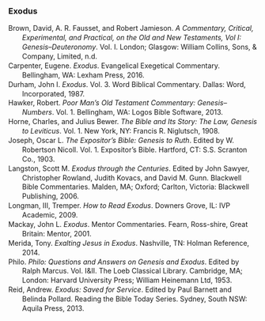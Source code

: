 ### Exodus

<div class="csl-bib-body" style="line-height: 1.35; margin-left: 2em; text-indent:-2em;">
  <div class="csl-entry">Brown, David, A. R. Fausset, and Robert Jamieson. <i>A Commentary, Critical, Experimental, and Practical, on the Old and New Testaments, Vol I: Genesis–Deuteronomy</i>. Vol. I. London; Glasgow: William Collins, Sons, &amp; Company, Limited, n.d.</div>
  <span class="Z3988" title="url_ver=Z39.88-2004&amp;ctx_ver=Z39.88-2004&amp;rfr_id=info%3Asid%2Fzotero.org%3A2&amp;rft_val_fmt=info%3Aofi%2Ffmt%3Akev%3Amtx%3Abook&amp;rft.genre=book&amp;rft.btitle=A%20Commentary%2C%20Critical%2C%20Experimental%2C%20and%20Practical%2C%20on%20the%20Old%20and%20New%20Testaments%2C%20Vol%20I%3A%20Genesis%E2%80%93Deuteronomy&amp;rft.place=London%3B%20Glasgow&amp;rft.publisher=William%20Collins%2C%20Sons%2C%20%26%20Company%2C%20Limited&amp;rft.aufirst=David&amp;rft.aulast=Brown&amp;rft.au=David%20Brown&amp;rft.au=A.%20R.%20Fausset&amp;rft.au=Robert%20Jamieson"></span>
  <div class="csl-entry">Carpenter, Eugene. <i>Exodus</i>. Evangelical Exegetical Commentary. Bellingham, WA: Lexham Press, 2016.</div>
  <span class="Z3988" title="url_ver=Z39.88-2004&amp;ctx_ver=Z39.88-2004&amp;rfr_id=info%3Asid%2Fzotero.org%3A2&amp;rft_val_fmt=info%3Aofi%2Ffmt%3Akev%3Amtx%3Abook&amp;rft.genre=book&amp;rft.btitle=Exodus&amp;rft.place=Bellingham%2C%20WA&amp;rft.publisher=Lexham%20Press&amp;rft.series=Evangelical%20Exegetical%20Commentary&amp;rft.aufirst=Eugene&amp;rft.aulast=Carpenter&amp;rft.au=Eugene%20Carpenter&amp;rft.date=2016"></span>
  <div class="csl-entry">Durham, John I. <i>Exodus</i>. Vol. 3. Word Biblical Commentary. Dallas: Word, Incorporated, 1987.</div>
  <span class="Z3988" title="url_ver=Z39.88-2004&amp;ctx_ver=Z39.88-2004&amp;rfr_id=info%3Asid%2Fzotero.org%3A2&amp;rft_val_fmt=info%3Aofi%2Ffmt%3Akev%3Amtx%3Abook&amp;rft.genre=book&amp;rft.btitle=Exodus&amp;rft.place=Dallas&amp;rft.publisher=Word%2C%20Incorporated&amp;rft.series=Word%20Biblical%20Commentary&amp;rft.aufirst=John%20I.&amp;rft.aulast=Durham&amp;rft.au=John%20I.%20Durham&amp;rft.date=1987"></span>
  <div class="csl-entry">Hawker, Robert. <i>Poor Man’s Old Testament Commentary: Genesis–Numbers</i>. Vol. 1. Bellingham, WA: Logos Bible Software, 2013.</div>
  <span class="Z3988" title="url_ver=Z39.88-2004&amp;ctx_ver=Z39.88-2004&amp;rfr_id=info%3Asid%2Fzotero.org%3A2&amp;rft_val_fmt=info%3Aofi%2Ffmt%3Akev%3Amtx%3Abook&amp;rft.genre=book&amp;rft.btitle=Poor%20Man%E2%80%99s%20Old%20Testament%20Commentary%3A%20Genesis%E2%80%93Numbers&amp;rft.place=Bellingham%2C%20WA&amp;rft.publisher=Logos%20Bible%20Software&amp;rft.aufirst=Robert&amp;rft.aulast=Hawker&amp;rft.au=Robert%20Hawker&amp;rft.date=2013"></span>
  <div class="csl-entry">Horne, Charles, and Julius Bewer. <i>The Bible and Its Story: The Law, Genesis to Leviticus</i>. Vol. 1. New York, NY: Francis R. Niglutsch, 1908.</div>
  <span class="Z3988" title="url_ver=Z39.88-2004&amp;ctx_ver=Z39.88-2004&amp;rfr_id=info%3Asid%2Fzotero.org%3A2&amp;rft_val_fmt=info%3Aofi%2Ffmt%3Akev%3Amtx%3Abook&amp;rft.genre=book&amp;rft.btitle=The%20Bible%20and%20its%20Story%3A%20The%20Law%2C%20Genesis%20to%20Leviticus&amp;rft.place=New%20York%2C%20NY&amp;rft.publisher=Francis%20R.%20Niglutsch&amp;rft.aufirst=Charles&amp;rft.aulast=Horne&amp;rft.au=Charles%20Horne&amp;rft.au=Julius%20Bewer&amp;rft.date=1908"></span>
  <div class="csl-entry">Joseph, Oscar L. <i>The Expositor’s Bible: Genesis to Ruth</i>. Edited by W. Robertson Nicoll. Vol. 1. Expositor’s Bible. Hartford, CT: S.S. Scranton Co., 1903.</div>
  <span class="Z3988" title="url_ver=Z39.88-2004&amp;ctx_ver=Z39.88-2004&amp;rfr_id=info%3Asid%2Fzotero.org%3A2&amp;rft_val_fmt=info%3Aofi%2Ffmt%3Akev%3Amtx%3Abook&amp;rft.genre=book&amp;rft.btitle=The%20Expositor%E2%80%99s%20Bible%3A%20Genesis%20to%20Ruth&amp;rft.place=Hartford%2C%20CT&amp;rft.publisher=S.S.%20Scranton%20Co.&amp;rft.series=Expositor%E2%80%99s%20Bible&amp;rft.aufirst=Oscar%20L.&amp;rft.aulast=Joseph&amp;rft.au=Oscar%20L.%20Joseph&amp;rft.au=W.%20Robertson%20Nicoll&amp;rft.date=1903"></span>
  <div class="csl-entry">Langston, Scott M. <i>Exodus through the Centuries</i>. Edited by John Sawyer, Christopher Rowland, Judith Kovacs, and David M. Gunn. Blackwell Bible Commentaries. Malden, MA; Oxford; Carlton, Victoria: Blackwell Publishing, 2006.</div>
  <span class="Z3988" title="url_ver=Z39.88-2004&amp;ctx_ver=Z39.88-2004&amp;rfr_id=info%3Asid%2Fzotero.org%3A2&amp;rft_val_fmt=info%3Aofi%2Ffmt%3Akev%3Amtx%3Abook&amp;rft.genre=book&amp;rft.btitle=Exodus%20through%20the%20Centuries&amp;rft.place=Malden%2C%20MA%3B%20Oxford%3B%20Carlton%2C%20Victoria&amp;rft.publisher=Blackwell%20Publishing&amp;rft.series=Blackwell%20Bible%20Commentaries&amp;rft.aufirst=Scott%20M.&amp;rft.aulast=Langston&amp;rft.au=Scott%20M.%20Langston&amp;rft.au=John%20Sawyer&amp;rft.au=Christopher%20Rowland&amp;rft.au=Judith%20Kovacs&amp;rft.au=David%20M.%20Gunn&amp;rft.date=2006"></span>
  <div class="csl-entry">Longman, III, Tremper. <i>How to Read Exodus</i>. Downers Grove, IL: IVP Academic, 2009.</div>
  <span class="Z3988" title="url_ver=Z39.88-2004&amp;ctx_ver=Z39.88-2004&amp;rfr_id=info%3Asid%2Fzotero.org%3A2&amp;rft_val_fmt=info%3Aofi%2Ffmt%3Akev%3Amtx%3Abook&amp;rft.genre=book&amp;rft.btitle=How%20to%20Read%20Exodus&amp;rft.place=Downers%20Grove%2C%20IL&amp;rft.publisher=IVP%20Academic&amp;rft.aufirst=III%2C%20Tremper&amp;rft.aulast=Longman&amp;rft.au=III%2C%20Tremper%20Longman&amp;rft.date=2009"></span>
  <div class="csl-entry">Mackay, John L. <i>Exodus</i>. Mentor Commentaries. Fearn, Ross-shire, Great Britain: Mentor, 2001.</div>
  <span class="Z3988" title="url_ver=Z39.88-2004&amp;ctx_ver=Z39.88-2004&amp;rfr_id=info%3Asid%2Fzotero.org%3A2&amp;rft_val_fmt=info%3Aofi%2Ffmt%3Akev%3Amtx%3Abook&amp;rft.genre=book&amp;rft.btitle=Exodus&amp;rft.place=Fearn%2C%20Ross-shire%2C%20Great%20Britain&amp;rft.publisher=Mentor&amp;rft.series=Mentor%20Commentaries&amp;rft.aufirst=John%20L.&amp;rft.aulast=Mackay&amp;rft.au=John%20L.%20Mackay&amp;rft.date=2001"></span>
  <div class="csl-entry">Merida, Tony. <i>Exalting Jesus in Exodus</i>. Nashville, TN: Holman Reference, 2014.</div>
  <span class="Z3988" title="url_ver=Z39.88-2004&amp;ctx_ver=Z39.88-2004&amp;rfr_id=info%3Asid%2Fzotero.org%3A2&amp;rft_val_fmt=info%3Aofi%2Ffmt%3Akev%3Amtx%3Abook&amp;rft.genre=book&amp;rft.btitle=Exalting%20jesus%20in%20exodus&amp;rft.place=Nashville%2C%20TN&amp;rft.publisher=Holman%20Reference&amp;rft.aufirst=Tony&amp;rft.aulast=Merida&amp;rft.au=Tony%20Merida&amp;rft.date=2014"></span>
  <div class="csl-entry">Philo. <i>Philo: Questions and Answers on Genesis and Exodus</i>. Edited by Ralph Marcus. Vol. I&amp;II. The Loeb Classical Library. Cambridge, MA; London: Harvard University Press; William Heinemann Ltd, 1953.</div>
  <span class="Z3988" title="url_ver=Z39.88-2004&amp;ctx_ver=Z39.88-2004&amp;rfr_id=info%3Asid%2Fzotero.org%3A2&amp;rft_val_fmt=info%3Aofi%2Ffmt%3Akev%3Amtx%3Abook&amp;rft.genre=book&amp;rft.btitle=Philo%3A%20Questions%20and%20Answers%20on%20Genesis%20and%20Exodus&amp;rft.place=Cambridge%2C%20MA%3B%20London&amp;rft.publisher=Harvard%20University%20Press%3B%20William%20Heinemann%20Ltd&amp;rft.series=The%20Loeb%20Classical%20Library&amp;rft.au=undefined&amp;rft.au=Ralph%20Marcus&amp;rft.date=1953"></span>
  <div class="csl-entry">Reid, Andrew. <i>Exodus: Saved for Service</i>. Edited by Paul Barnett and Belinda Pollard. Reading the Bible Today Series. Sydney, South NSW: Aquila Press, 2013.</div>
  <span class="Z3988" title="url_ver=Z39.88-2004&amp;ctx_ver=Z39.88-2004&amp;rfr_id=info%3Asid%2Fzotero.org%3A2&amp;rft_val_fmt=info%3Aofi%2Ffmt%3Akev%3Amtx%3Abook&amp;rft.genre=book&amp;rft.btitle=Exodus%3A%20Saved%20for%20Service&amp;rft.place=Sydney%2C%20South%20NSW&amp;rft.publisher=Aquila%20Press&amp;rft.series=Reading%20the%20Bible%20Today%20Series&amp;rft.aufirst=Andrew&amp;rft.aulast=Reid&amp;rft.au=Andrew%20Reid&amp;rft.au=Paul%20Barnett&amp;rft.au=Belinda%20Pollard&amp;rft.date=2013"></span>
</div>